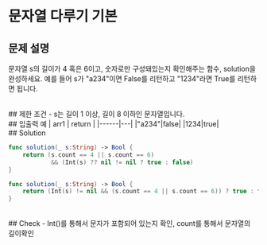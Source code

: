 # 문자열 다루기 기본

## 문제 설명 
문자열 s의 길이가 4 혹은 6이고, 숫자로만 구성돼있는지 확인해주는 함수, solution을 완성하세요. 예를 들어 s가 "a234"이면 False를 리턴하고 "1234"라면 True를 리턴하면 됩니다.

<br/>
## 제한 조건
- s는 길이 1 이상, 길이 8 이하인 문자열입니다.

<br/>
## 입출력 예
| arr1 | return |
|------|---|
|"a234"|false|
|1234|true|


<br/>
## Solution

```swift
func solution(_ s:String) -> Bool {
    return (s.count == 4 || s.count == 6) 
            && (Int(s) ?? nil != nil ? true : false)
}
```

```swift
func solution(_ s:String) -> Bool {
    return (Int(s) != nil && (s.count == 4 || s.count == 6)) ? true : false
}
```

<br/>
## Check
- Int()를 통해서 문자가 포함되어 있는지 확인, count를 통해서 문자열의 길이확인